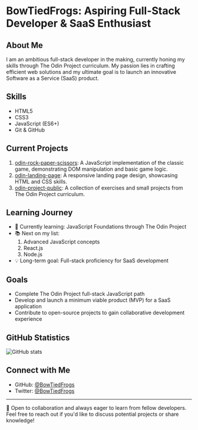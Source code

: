 # BowTiedFrogs: Aspiring Full-Stack Developer & SaaS Enthusiast

## About Me
I am an ambitious full-stack developer in the making, currently honing my skills through The Odin Project curriculum. My passion lies in crafting efficient web solutions and my ultimate goal is to launch an innovative Software as a Service (SaaS) product.

## Skills
- HTML5
- CSS3
- JavaScript (ES6+)
- Git & GitHub

## Current Projects
1. [odin-rock-paper-scissors](https://github.com/BowTiedFrogs/odin-rock-paper-scissors): A JavaScript implementation of the classic game, demonstrating DOM manipulation and basic game logic.
2. [odin-landing-page](https://github.com/BowTiedFrogs/odin-landing-page): A responsive landing page design, showcasing HTML and CSS skills.
3. [odin-project-public](https://github.com/BowTiedFrogs/odin-project-public): A collection of exercises and small projects from The Odin Project curriculum.

## Learning Journey
- 🌱 Currently learning: JavaScript Foundations through The Odin Project
- 📚 Next on my list: 
  1. Advanced JavaScript concepts
  2. React.js
  3. Node.js
- 💡 Long-term goal: Full-stack proficiency for SaaS development

## Goals
- Complete The Odin Project full-stack JavaScript path
- Develop and launch a minimum viable product (MVP) for a SaaS application
- Contribute to open-source projects to gain collaborative development experience

## GitHub Statistics
![GitHub stats](https://github-readme-stats.vercel.app/api?username=BowTiedFrogs&show_icons=true&theme=dark)

## Connect with Me
- GitHub: [@BowTiedFrogs](https://github.com/BowTiedFrogs)
- Twitter: [@BowTiedFrogs](https://twitter.com/BowTiedFrogs)

---

💼 Open to collaboration and always eager to learn from fellow developers. Feel free to reach out if you'd like to discuss potential projects or share knowledge!
